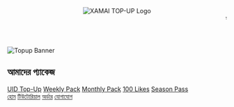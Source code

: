 <!DOCTYPE html>
<html lang="bn">
<head>
  <meta charset="UTF-8" />
  <meta name="viewport" content="width=device-width, initial-scale=1.0" />
  <title>XAMAI TOP-UP</title>
  <link rel="stylesheet" href="style.css" />
</head>
<body>
  <header>
    <img src="logo.png" class="logo" alt="XAMAI TOP-UP Logo">
    <marquee class="notice">সবচেয়ে দ্রুত UID টপ-আপ সেবা! একবার অর্ডার দিন, বিশ্বস্ততার প্রমাণ পান।</marquee>
  </header>

  <section class="banner">
    <img src="banner.jpg" alt="Topup Banner">
  </section>

  <section class="products">
    <h2>আমাদের প্যাকেজ</h2>
    <div class="product-list">
      <a href="uid.html" class="card">UID Top-Up</a>
      <a href="weekly.html" class="card">Weekly Pack</a>
      <a href="monthly.html" class="card">Monthly Pack</a>
      <a href="like.html" class="card">100 Likes</a>
      <a href="season.html" class="card">Season Pass</a>
    </div>
  </section>

  <footer class="bottom-nav">
    <a href="#">হোম</a>
    <a href="#">টিউটোরিয়াল</a>
    <a href="#">অর্ডার</a>
    <a href="#">যোগাযোগ</a>
  </footer>
</body>
</html>
